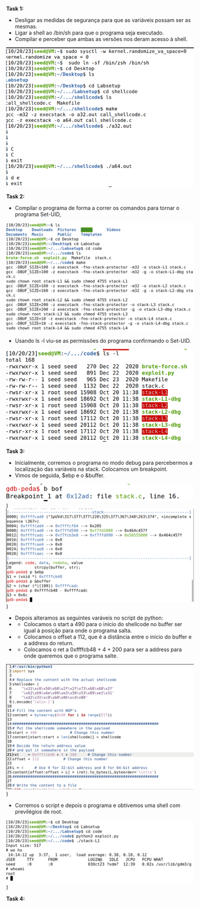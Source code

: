 **Task 1:**
- Desligar as medidas de segurança para que as variáveis possam ser as mesmas.
- Ligar a shell ao /bin/sh para que o programa seja executado.
- Compilar e perceber que ambas as versões nos deram acesso à shell.

![image 1](docs/images/Screenshot_from_2023-10-20_11-29-16.png)


**Task 2:**
- Compilar o programa de forma a correr os comandos para tornar o programa Set-UID,

![image 2](docs/images/Screenshot_from_2023-10-20_11-39-09.png)

- Usando ls -l viu-se as permissões do programa confirmando o Set-UID.

![image 3](docs/images/Screenshot_from_2023-10-20_11-39-33.png)


**Task 3:**
- Inicialmente, corremos o programa no modo debug para percebermos a localização das variáveis na stack. Colocamos um breakpoint.
- Vimos de seguida, $ebp e o &buffer.

![image 4](docs/images/Screenshot_from_2023-10-20_12-03-45.png))
![image 5](docs/images/Screenshot_from_2023-10-20_14-02-37.png))

- Depois alteramos as seguintes varáveis no script de python:
- - Colocamos o start a 490 para o início do shellcode no buffer ser igual à posição para onde o programa salta.
- - Colocamos o offset a 112, que é a distância entre o início do buffer e a address do return.
- - Colocamos o ret a 0xffffcb48 + 4 + 200 para ser a address para onde queremos que o programa salte.

![image 6](docs/images/Screenshot_from_2023-10-20_14-32-30.png))

- Corremos o script e depois o programa e obtivemos uma shell com previlégios de root.


![image 7](docs/images/Screenshot_from_2023-10-20_14-15-00.png))


**Task 4:**









